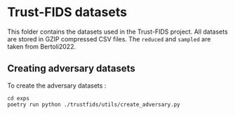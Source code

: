 # Trust-FIDS datasets

This folder contains the datasets used in the Trust-FIDS project. All datasets are stored in GZIP
compressed CSV files. The `reduced` and `sampled` are taken from Bertoli2022.

## Creating adversary datasets
To create the adversary datasets : 
```
cd exps
poetry run python ./trustfids/utils/create_adversary.py
```